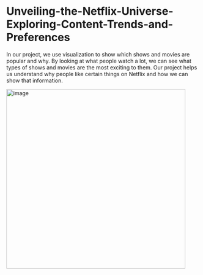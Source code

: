 # Unveiling-the-Netflix-Universe-Exploring-Content-Trends-and-Preferences
In our project, we use visualization to show which shows and movies are popular and why. By looking at what people watch a lot, we can see what types of shows and movies are the most exciting to them. Our project helps us understand why people like certain things on Netflix and how we can show that information.


<img width="468" alt="image" src="https://github.com/AkhilaM01/Unveiling-the-Netflix-Universe-Exploring-Content-Trends-and-Preferences/assets/142704117/41dbd539-b2d2-41d6-ad46-8b18ba65f31d">

